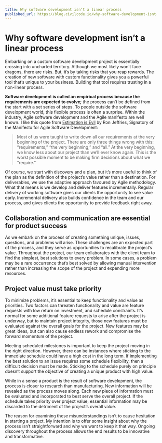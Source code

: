 ```yaml
---
title: Why software development isn’t a linear process
published_url: https://blog.civilcode.io/why-software-development-isnt-a-linear-process-6f61e4a76746
---
```


# Why software development isn’t a linear process

Embarking on a custom software development project is essentially crossing into uncharted territory.
Although we most likely won’t face dragons, there are risks. But, it’s by taking risks that you reap
rewards. The creation of new software with custom functionality gives you a powerful tool that’s
unique to your business. Building that tool requires trusting in a non-linear process.

**Software development is called an empirical process because the requirements are expected to
evolve;** the process can’t be defined from the start with a set series of steps. To people outside
the software development world, this flexible process is often a surprise. Within the industry,
Agile software development and the Agile manifesto are well known. I like this quote from
[Estimation is Evil](https://pragprog.com/magazines/2013-02/estimation-is-evil) by Ron Jeffries,
Signatory of the Manifesto for Agile Software Development:

> Most of us were taught to write down all our requirements at the very beginning of the project.
> There are only three things wrong with this: “requirements,” “the very beginning,” and “all.” At
> the very beginning, we know less about our project than we’ll ever know again. This is the worst
> possible moment to be making firm decisions about what we “require.”

Of course, we start with discovery and a plan, but it’s more useful to think of the plan as the
definition of the project’s value rather than a destination. For deliverables, we use the adaptive
approach favoured by Agile methodology. What that means is we develop and deliver features
incrementally. Regular delivery of working software gives our clients the opportunity to see value
early. Incremental delivery also builds confidence in the team and our process, and gives clients
the opportunity to provide feedback right away.

## Collaboration and communication are essential for product success

As we embark on the process of creating something unique, issues, questions, and problems will
arise. These challenges are an expected part of the process, and they serve as opportunities to
recalibrate the project’s value. Throughout the project, our team collaborates with the client team
to find the simplest, best solutions to every problem. In some cases, a problem may be a rare
occurrence that’s best solved by allowing manual intervention rather than increasing the scope of
the project and expending more resources.

## Project value must take priority

To minimize problems, it’s essential to keep functionality and value as priorities. Two factors can
threaten functionality and value are feature requests with low return on investment, and schedule
constraints. It’s normal for some additional feature requests to arise after the project is
underway, but to maintain project integrity, those new features must be evaluated against the
overall goals for the project. New features may be great ideas, but can also cause endless rework
and compromise the forward momentum of the project.

Meeting scheduled milestones is important to keep the project moving in the right direction.
However, there can be instances where sticking to the immediate schedule could have a high cost in
the long term. If implementing the best solution to an issue requires some schedule flexibility,
then a difficult decision must be made. Sticking to the schedule purely on principle doesn’t support
the objective of creating a unique product with high value.

While in a sense a product is the result of software development, the process is closer to research
than manufacturing. New information will be revealed as the process moves along. Each new piece of
information must be evaluated and incorporated to best serve the overall project. If the schedule
takes priority over project value, essential information may be discarded to the detriment of the
project’s overall value.

The reason for examining these misunderstandings isn’t to cause hesitation in starting a project. My
intention is to offer some insight about why the process isn’t straightforward and why we want to
keep it that way. Ongoing discovery throughout the process allows the end results to be innovative
and transformative.